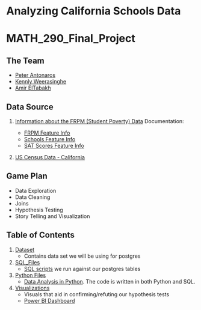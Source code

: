 # Analyzing California Schools Data
# MATH_290_Final_Project

## The Team
- [Peter Antonaros](https://github.com/peterantonarosjr)
- [Kennly Weerasinghe](https://github.com/wskennly)
- [Amir ElTabakh](https://github.com/sfnxboy)

## Data Source

1. [Information about the FRPM (Student Poverty) Data](https://www.cde.ca.gov/ds/ad/filesspfrpm.asp)
   Documentation:
   - [FRPM Feature Info](https://www.cde.ca.gov/ds/ad/fssp1314.asp)
   - [Schools Feature Info](https://www.cde.ca.gov/ds/si/ds/fspubschls.asp)
   - [SAT Scores Feature Info](http://wgetsnaps.github.io/cde.ca.gov--ds-sp-ai/ds/sp/ai/reclayoutsat.asp.html)

2. [US Census Data - California](https://data.census.gov/cedsci/table?q=california%20income&g=0400000US06%248600000&tid=ACSST5Y2020.S1901)


## Game Plan
- Data Exploration
- Data Cleaning
- Joins
- Hypothesis Testing
- Story Telling and Visualization

## Table of Contents
1. [Dataset](https://github.com/peterantonarosjr/MATH_290_FinalProject/tree/main/Dataset)
    * Contains data set we will be using for postgres
2. [SQL_Files](https://github.com/peterantonarosjr/MATH_290_FinalProject/tree/main/SQL_Files)
    * [SQL scripts](https://github.com/peterantonarosjr/MATH_290_FinalProject/blob/main/SQL_Files/SQL_Statements.sql) we run against our postgres tables
3. [Python Files](https://github.com/peterantonarosjr/MATH_290_FinalProject/tree/main/Python_Files)
    * [Data Analysis in Python](https://github.com/peterantonarosjr/MATH_290_FinalProject/blob/main/Python_Files/Data%20Analysis%20of%20California%20Schools%20Data.ipynb). The code is written in both Python and SQL.
5. [Visualizations](https://github.com/peterantonarosjr/MATH_290_FinalProject/tree/main/Visualizations)
    * Visuals that aid in confirming/refuting our hypothesis tests
    * [Power BI Dashboard](https://app.powerbi.com/links/sbb0Gw0Gf5?ctid=472b8dad-8577-4a7a-85f5-d91664ae7ee0&pbi_source=linkShare)
